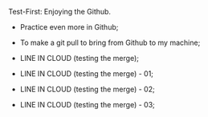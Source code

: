Test-First:
Enjoying the Github.

- Practice even more in Github;
- To make a git pull to bring from Github to my machine;
- LINE IN CLOUD (testing the merge);

- LINE IN CLOUD (testing the merge) - 01;
- LINE IN CLOUD (testing the merge) - 02;
- LINE IN CLOUD (testing the merge) - 03;





